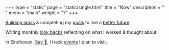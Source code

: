 +++
type = "static"
page = "static/single.html"
title = "Now"
description = " "
menu = "main"
weight = "7"
+++

[Building ideas](../projects) & completing my [goals](https://wiki.nikitavoloboev.xyz/focusing/goals) to live a [better future](https://wiki.nikitavoloboev.xyz/future).

Writing monthly [look backs](https://wiki.nikitavoloboev.xyz/looking-back) reflecting on what I worked & thought about.

In Eindhoven. [Say 👋](https://twitter.com/nikitavoloboev). I track [events](https://calendar.google.com/calendar/embed?src=vb3ao4euc3saeoj2qambtlr5vg%40group.calendar.google.com&ctz=Europe%2FAmsterdam&mode=AGENDA) I plan to visit.
